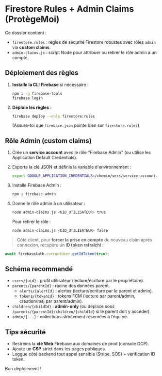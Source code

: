 # Firestore Rules + Admin Claims (ProtègeMoi)

Ce dossier contient :
- `firestore.rules` : règles de sécurité Firestore robustes avec rôles `admin` via **custom claims**.
- `admin-claims.js` : script Node pour attribuer ou retirer le rôle admin à un compte.

## Déploiement des règles

1. **Installe la CLI Firebase** si nécessaire :
   ```bash
   npm i -g firebase-tools
   firebase login
   ```

2. **Déploie les règles** :
   ```bash
   firebase deploy --only firestore:rules
   ```
   (Assure-toi que `firebase.json` pointe bien sur `firestore.rules`)

## Rôle Admin (custom claims)

1. Crée un **service account** avec le rôle "Firebase Admin" (ou utilise les Application Default Credentials).
2. Exporte la clé JSON et définis la variable d'environnement :
   ```bash
   export GOOGLE_APPLICATION_CREDENTIALS=/chemin/vers/service-account.json
   ```

3. Installe Firebase Admin :
   ```bash
   npm i firebase-admin
   ```

4. Donne le rôle admin à un utilisateur :
   ```bash
   node admin-claims.js <UID_UTILISATEUR> true
   ```

   Pour retirer le rôle :
   ```bash
   node admin-claims.js <UID_UTILISATEUR> false
   ```

> Côté client, pour **forcer la prise en compte** du nouveau claim après connexion, récupère un **ID token rafraîchi** :
```js
await firebaseAuth.currentUser.getIdToken(true);
```

## Schéma recommandé

- `users/{uid}` : profil utilisateur (lecture/écriture par le propriétaire).
- `parents/{parentId}` : racine des données parent.
  - `alerts/{alertId}` : alertes (lecture/écriture par le parent et admin).
  - `tokens/{tokenId}` : tokens FCM (lecture par parent/admin, création/maj par parent/admin).
- `children/{childId}` : **admin-only** (ou déplace sous `/parents/{parentId}/children/{childId}` si le parent doit y accéder).
- `admin/{...}` : collections strictement réservées à l’équipe.

## Tips sécurité
- Restreins la **clé Web** Firebase aux domaines de prod (console GCP).
- Ajoute un **CSP** strict dans les pages publiques.
- Loggue côté backend tout appel sensible (Stripe, SOS) + vérification ID token.

Bon déploiement !